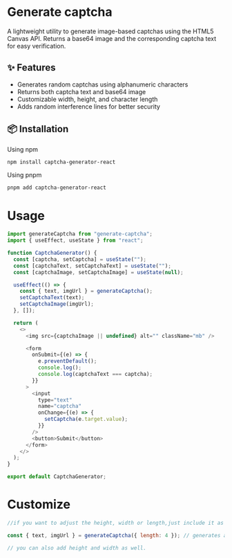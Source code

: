 # Generate captcha

A lightweight utility to generate image-based captchas using the HTML5 Canvas API. Returns a base64 image and the corresponding captcha text for easy verification.

## ✨ Features

- Generates random captchas using alphanumeric characters
- Returns both captcha text and base64 image
- Customizable width, height, and character length
- Adds random interference lines for better security

## 📦 Installation

Using npm

```bash
npm install captcha-generator-react
```

Using pnpm

```bash
pnpm add captcha-generator-react
```

# Usage

```js
import generateCaptcha from "generate-captcha";
import { useEffect, useState } from "react";

function CaptchaGenerator() {
  const [captcha, setCaptcha] = useState("");
  const [captchaText, setCaptchaText] = useState("");
  const [captchaImage, setCaptchaImage] = useState(null);

  useEffect(() => {
    const { text, imgUrl } = generateCaptcha();
    setCaptchaText(text);
    setCaptchaImage(imgUrl);
  }, []);

  return (
    <>
      <img src={captchaImage || undefined} alt="" className="mb" />

      <form
        onSubmit={(e) => {
          e.preventDefault();
          console.log();
          console.log(captchaText === captcha);
        }}
      >
        <input
          type="text"
          name="captcha"
          onChange={(e) => {
            setCaptcha(e.target.value);
          }}
        />
        <button>Submit</button>
      </form>
    </>
  );
}

export default CaptchaGenerator;
```

# Customize

```js
//if you want to adjust the height, width or length,just include it as an object in the generateCaptcha() function parameter.

const { text, imgUrl } = generateCaptcha({ length: 4 }); // generates a captcha of 4 characters.

// you can also add height and width as well.
```
